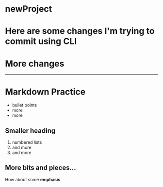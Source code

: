 # newProject


# Here are some changes I'm trying to commit using CLI

# More changes

----

# Markdown Practice
- bullet points
- more
- more 


## Smaller heading 
1. numbered lists
2. and more 
3. and more


## More bits and pieces...
How about some **emphasis** 



